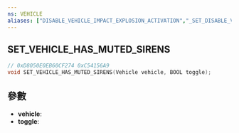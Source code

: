 ```yaml
---
ns: VEHICLE
aliases: ["DISABLE_VEHICLE_IMPACT_EXPLOSION_ACTIVATION","_SET_DISABLE_VEHICLE_SIREN_SOUND"]
---
```

## SET_VEHICLE_HAS_MUTED_SIRENS

```c
// 0xD8050E0EB60CF274 0xC54156A9
void SET_VEHICLE_HAS_MUTED_SIRENS(Vehicle vehicle, BOOL toggle);
```

## 參數
* **vehicle**: 
* **toggle**: 

